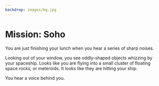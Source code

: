 ```yaml
---
backdrop: images/bg.jpg
---
```


# Mission: Soho

You are just finishing your lunch when you hear a series of sharp noises.

Looking out of your window, you see oddly-shaped objects whizzing by your spaceship. Looks like you are flying into a small cluster of floating space rocks, or meteroids. It looks like they are hitting your ship.

You hear a voice behind you.

<Helper id="4" />

<Page url="collect" instructions="" action="Collect some rocks" condition="none" />

<Page url="keepflying" instructions="" action="Try to fly out of this field" condition="none" />